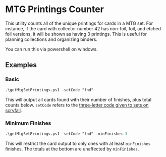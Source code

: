 # MTG Printings Counter
This utility counts all of the unique printings for cards in a MTG set. For instance, if the card with collector number 42 has non-foil, foil, and etched foil versions, it will be shown as having 3 printings. This is useful for planning collections and organizing binders.

You can run this via powershell on windows.

## Examples
### Basic
```ps
.\getMtgSetPrintings.ps1 -setCode "fnd"
```
This will output all cards found with their number of finishes, plus total counts below. `setCode` refers to the [three-letter code given to sets on scryfall](https://scryfall.com/sets).

### Minimum Finishes
```ps
.\getMtgSetPrintings.ps1 -setCode "fnd" -minFinishes 3
```
This will restrict the card output to only ones with at least `minFinishes` finishes. The totals at the bottom are unaffected by `minFinishes`.


